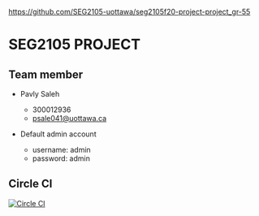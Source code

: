 https://github.com/SEG2105-uottawa/seg2105f20-project-project_gr-55

# SEG2105 PROJECT
## Team member

* Pavly Saleh 
  * 300012936
  * psale041@uottawa.ca

* Default admin account
  * username: admin
  * password: admin

## Circle CI
[![Circle CI](https://circleci.com/gh/SEG2105-uottawa/project_GR-55.svg?style=svg)](https://app.circleci.com/pipelines/github/SEG2105-uottawa/project_GR-55)